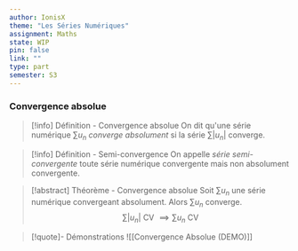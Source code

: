 ```yaml
---
author: IonisX
theme: "Les Séries Numériques"
assignment: Maths
state: WIP
pin: false
link: ""
type: part
semester: S3
---
```

### Convergence absolue
>[!info] Définition - Convergence absolue
>On dit qu'une série numérique $\sum{u_n}$ *converge absolument* si la série $\sum|u_n|$ converge.

>[!info] Définition - Semi-convergence
>On appelle *série semi-convergente* toute série numérique convergente mais non absolument convergente.

>[!abstract] Théorème - Convergence absolue
>Soit $\sum{u_n}$ une série numérique convergeant absolument. Alors $\sum{u_n}$ converge.
>$$\sum|u_n|\text{ CV }\implies\sum{u_n}\text{  CV}$$

>[!quote]- Démonstrations
>![[Convergence Absolue (DEMO)]]